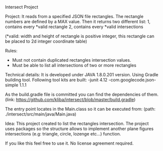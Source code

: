 Intersect Project

Project:
  It reads from a specified JSON file rectangles. The rectangle numbers are defined by a MAX value.
  Then it returns two different list:
    1, contains every *valid rectangle
    2, contains every *valid intersections

(*valid: width and height of rectangle is positive integer, this rectangle can be placed to 2d integer coordinate table)


Rules:
  - Must not contain duplicated rectangles intersection values.
  - Must be able to list all intersections of two or more rectangles


Technical details:
  It is developed under JAVA 1.8.0.201 version.
  Using Gradle building tool.
  Following tool kits are built:
    -junit 4.12
    -com.googlecode.json-simple 1.1.1

As the build.gradle file is committed you can find the dependencies of them.
  (link: https://github.com/kliba/intersect/blob/master/build.gradle)

The entry point locates in the Main.class so it can be executed from:
  (path: ./intersect/src/main/java/Main.java)

Idea:
  This project created to list the rectangles intersection. The project uses packages so the structure allows to
  implement another plane figures intersections (e.g: triangle, circle, lozenge etc...) function.

If you like this feel free to use it. No license agreement required.